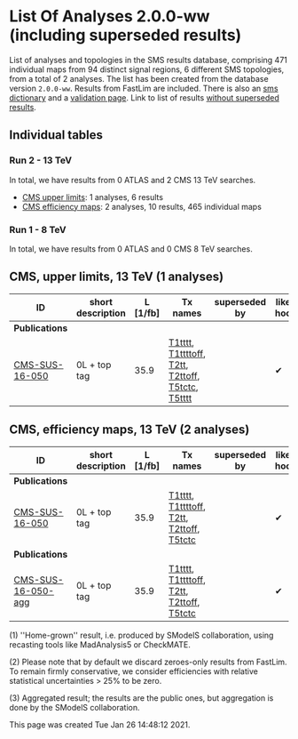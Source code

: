 

# List Of Analyses 2.0.0-ww (including superseded results)
List of analyses and topologies in the SMS results database,
comprising 471 individual maps from 94 distinct signal regions, 6 different SMS topologies, from a total of 2 analyses.
The list has been created from the database version `2.0.0-ww`.
Results from FastLim are included. There is also an  [sms dictionary](SmsDictionary200-ww) and a [validation page](Validation200-ww).
Link to list of results [without superseded results](ListOfAnalyses200-ww).
    
## Individual tables

### Run 2 - 13 TeV
In total, we have results from 0 ATLAS and 2 CMS 13 TeV searches.
 * [CMS upper limits](#CMSupperlimits13): 1  analyses, 6 results
 * [CMS efficiency maps](#CMSefficiencymaps13): 2  analyses, 10 results, 465 individual maps

### Run 1 - 8 TeV
In total, we have results from 0 ATLAS and 0 CMS 8 TeV searches.

<a name="CMSupperlimits13"></a>
## CMS, upper limits, 13 TeV (1 analyses)

| **ID** | **short description** | **L [1/fb]** | **Tx names** | **superseded by** | **likeli- hoods** |
|--------|-----------------------|--------------|--------------|-------------------|-------------------|
| **Publications** | | | | | |
| [CMS-SUS-16-050](http://cms-results.web.cern.ch/cms-results/public-results/publications/SUS-16-050/index.html)<a name="CMS-SUS-16-050"></a> | 0L + top tag | 35.9 | [T1tttt](SmsDictionary200-ww#T1tttt), [T1ttttoff](SmsDictionary200-ww#T1ttttoff), [T2tt](SmsDictionary200-ww#T2tt), [T2ttoff](SmsDictionary200-ww#T2ttoff), [T5tctc](SmsDictionary200-ww#T5tctc), [T5tttt](SmsDictionary200-ww#T5tttt) | |&#10004; |

<a name="CMSefficiencymaps13"></a>
## CMS, efficiency maps, 13 TeV (2 analyses)

| **ID** | **short description** | **L [1/fb]** | **Tx names** | **superseded by** | **likeli- hoods** |
|--------|-----------------------|--------------|--------------|-------------------|-------------------|
| **Publications** | | | | | |
| [CMS-SUS-16-050](http://cms-results.web.cern.ch/cms-results/public-results/publications/SUS-16-050/index.html)<a name="CMS-SUS-16-050"></a> | 0L + top tag | 35.9 | [T1tttt](SmsDictionary200-ww#T1tttt), [T1ttttoff](SmsDictionary200-ww#T1ttttoff), [T2tt](SmsDictionary200-ww#T2tt), [T2ttoff](SmsDictionary200-ww#T2ttoff), [T5tctc](SmsDictionary200-ww#T5tctc) | |&#10004; |
| **Publications** | | | | | |
| [CMS-SUS-16-050-agg](http://cms-results.web.cern.ch/cms-results/public-results/publications/SUS-16-050/index.html)<a name="CMS-SUS-16-050-agg"></a> | 0L + top tag | 35.9 | [T1tttt](SmsDictionary200-ww#T1tttt), [T1ttttoff](SmsDictionary200-ww#T1ttttoff), [T2tt](SmsDictionary200-ww#T2tt), [T2ttoff](SmsDictionary200-ww#T2ttoff), [T5tctc](SmsDictionary200-ww#T5tctc) | |&#10004; |


<a name='A1'>(1)</a> ''Home-grown'' result, i.e. produced by SModelS collaboration, using recasting tools like MadAnalysis5 or CheckMATE.

<a name='A2'>(2)</a> Please note that by default we discard zeroes-only results from FastLim. To remain firmly conservative, we consider efficiencies with relative statistical uncertainties > 25% to be zero.

<a name='A3'>(3)</a> Aggregated result; the results are the public ones, but aggregation is done by the SModelS collaboration.

This page was created Tue Jan 26 14:48:12 2021.
